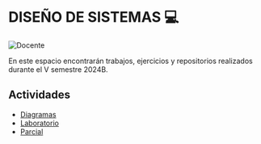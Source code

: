 # DISEÑO DE SISTEMAS  💻
![Docente](https://img.shields.io/badge/Docente-Luis_Angel_Vargas_Narvaez-%23FF8000.svg?style=for-the-badge&logo=Docente)

En este espacio encontrarán trabajos, ejercicios y repositorios realizados durante el V semestre 2024B.

## Actividades 

- [Diagramas](Diagrama_de_casos_uso_c4/Img)
- [Laboratorio](Laboratorio_caso_de_usos_Caso_de_Uso_9/Imagenes)
- [Parcial](Parcial/Diagramas)